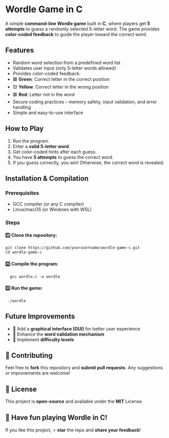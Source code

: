 
# Wordle Game in C 

A simple **command-line Wordle game** built in **C**, where players get **5 attempts** to guess a randomly selected 5-letter word. The game provides **color-coded feedback** to guide the player toward the correct word.  

## Features  
-  Random word selection from a predefined word list  
-  Validates user input (only 5-letter words allowed)  
-  Provides color-coded feedback:  
  - 🟩 **Green**: Correct letter in the correct position  
  - 🟨 **Yellow**: Correct letter in the wrong position  
  - 🟥 **Red**: Letter not in the word  
-  Secure coding practices – memory safety, input validation, and error handling  
-  Simple and easy-to-use interface  

##  How to Play  
1. Run the program. 
2. Enter a **valid 5-letter word**.  
3. Get color-coded hints after each guess.  
4. You have **5 attempts** to guess the correct word.  
5. If you guess correctly, you win! Otherwise, the correct word is revealed.  

##  Installation & Compilation  
### Prerequisites  
- GCC compiler (or any C compiler)  
- Linux/macOS (or Windows with WSL)  

### Steps  
#### 1️⃣ Clone the repository:  
   ```
   git clone https://github.com/yourusername/wordle-game-c.git
   cd wordle-game-c
  ```
#### 2️⃣ Compile the program:
 ```
   gcc wordle.c -o wordle
  ```
#### 3️⃣ Run the game:
   ```
    ./wordle
  ```
##  Future Improvements
- 🔹 Add a **graphical interface (GUI)** for better user experience
- 🔹 Enhance the **word validation mechanism**
- 🔹 Implement **difficulty levels**

## 📢 Contributing
Feel free to **fork** this repository and **submit pull requests**. Any suggestions or improvements are welcome!

## 📜 License
This project is **open-source** and available under the **MIT** License.

## 🎉 Have fun playing Wordle in C!
If you like this project, ⭐ **star** the repo and **share your feedback**!
